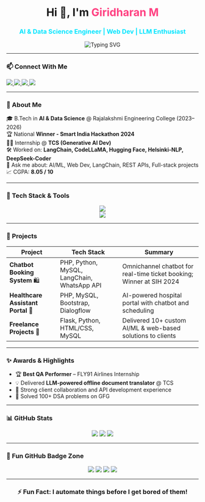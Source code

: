 <!-- README  Giridharan M-->

<h1 align="center">Hi 👋, I'm <span style="color:#ff4081;">Giridharan M</span></h1>
<h3 align="center"><span style="color:#00e5ff;">AI & Data Science Engineer | Web Dev | LLM Enthusiast</span></h3>

<p align="center">
  <img src="https://readme-typing-svg.herokuapp.com?font=Fira+Code&weight=600&size=22&pause=1000&center=true&vCenter=true&color=00FCA8&width=500&lines=Smart+India+Hackathon+2024+Winner🏆;TCS+Intern+-+Gen+AI+Dev👨‍💻;Full+Stack+and+API+Developer🚀;Always+learning+and+building+🔧" alt="Typing SVG" />
</p>

---

### 📫 Connect With Me  
<p align="left">
  <a href="mailto:giridharangiridharan842@gmail.com">
    <img src="https://img.shields.io/badge/Gmail-%23EA4335.svg?style=for-the-badge&logo=gmail&logoColor=white" />
  </a>
  <a href="https://www.linkedin.com/in/giridharan-m-0438962a5">
    <img src="https://img.shields.io/badge/LinkedIn-%230A66C2.svg?style=for-the-badge&logo=linkedin&logoColor=white" />
  </a>
  <a href="https://giridharan-portfolio-60034072143.development.catalystserverless.in/app/index.html">
    <img src="https://img.shields.io/badge/Portfolio-%23FF5722.svg?style=for-the-badge&logo=google-chrome&logoColor=white" />
  </a>
  <a href="https://www.geeksforgeeks.org/user/giridharangiayhg/">
    <img src="https://img.shields.io/badge/GeeksforGeeks-0F9D58?style=for-the-badge&logo=GeeksforGeeks&logoColor=white" />
  </a>
</p>

---

### 🚀 About Me  
🎓 B.Tech in **AI & Data Science** @ Rajalakshmi Engineering College (2023–2026)  
🏆 National **Winner - Smart India Hackathon 2024**  
👨‍💻 Internship @ **TCS (Generative AI Dev)**  
🛠️ Worked on: **LangChain, CodeLLaMA, Hugging Face, Helsinki-NLP, DeepSeek-Coder**  
💬 Ask me about: AI/ML, Web Dev, LangChain, REST APIs, Full-stack projects  
📈 CGPA: **8.05 / 10**

---

### 💼 Tech Stack & Tools

<div align="center">
  <img src="https://skillicons.dev/icons?i=python,java,php,html,css,mysql,flask,bootstrap,git,vscode,postman" />
  <br/>
  <img src="https://skillicons.dev/icons?i=linux,github,figma,vercel,netlify" />
</div>

---

### 🧠 Projects

| Project | Tech Stack | Summary |
|--------|------------|---------|
| **Chatbot Booking System** 🛍️ | PHP, Python, MySQL, LangChain, WhatsApp API | Omnichannel chatbot for real-time ticket booking; Winner at SIH 2024 |
| **Healthcare Assistant Portal** 💉 | PHP, MySQL, Bootstrap, Dialogflow | AI-powered hospital portal with chatbot and scheduling |
| **Freelance Projects** 💼 | Flask, Python, HTML/CSS, MySQL | Delivered 10+ custom AI/ML & web-based solutions to clients |

---

### ✨ Awards & Highlights

- 🏆 **Best QA Performer** – FLY91 Airlines Internship  
- 💡 Delivered **LLM-powered offline document translator** @ TCS  
- 💬 Strong client collaboration and API development experience  
- 🌟 Solved 100+ DSA problems on GFG

---

### 📊 GitHub Stats

<p align="center">
  <img src="https://github-readme-stats.vercel.app/api?username=giridharan842&show_icons=true&theme=radical" />
  <img src="https://github-readme-streak-stats.herokuapp.com/?user=giridharan842&theme=radical" />
  <img src="https://github-readme-stats.vercel.app/api/top-langs/?username=giridharan842&layout=compact&theme=radical" />
</p>

---

### 🔗 Fun GitHub Badge Zone

<p align="center">
  <img src="https://img.shields.io/badge/Java-%23ED8B00.svg?style=flat-square&logo=java&logoColor=white" />
  <img src="https://img.shields.io/badge/Python-%2314354C.svg?style=flat-square&logo=python&logoColor=white" />
  <img src="https://img.shields.io/badge/PHP-%23777BB4.svg?style=flat-square&logo=php&logoColor=white" />
  <img src="https://img.shields.io/badge/MySQL-%2300f.svg?style=flat-square&logo=mysql&logoColor=white" />
</p>

---

<h3 align="center">⚡ Fun Fact: I automate things before I get bored of them!</h3>
